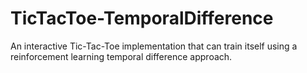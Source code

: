 TicTacToe-TemporalDifference
============================

An interactive Tic-Tac-Toe implementation that can train itself using a reinforcement learning temporal difference approach.
